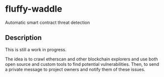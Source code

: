 # fluffy-waddle
Automatic smart contract threat detection

## Description

This is still a work in progress. 

The idea is to crawl etherscan and other blockchain explorers and use both open source and custom tools to find potential vulnerabilities. 
Then, to send a private message to project owners and notify them of these issues.
